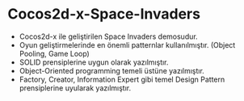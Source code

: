 # Cocos2d-x-Space-Invaders


* Cocos2d-x ile geliştirilen Space Invaders demosudur.
* Oyun geliştirmelerinde en önemli patternlar kullanılmıştır. (Object Pooling, Game Loop)
* SOLID prensiplerine uygun olarak yazılmıştır.
* Object-Oriented programming temeli üstüne yazılmıştır.
* Factory, Creator, Information Expert gibi temel Design Pattern prensiplerine uyularak yazılmıştır.
